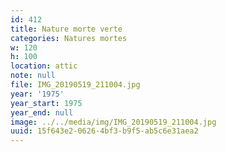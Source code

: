 ```yaml
---
id: 412
title: Nature morte verte
categories: Natures mortes
w: 120
h: 100
location: attic
note: null
file: IMG_20190519_211004.jpg
year: '1975'
year_start: 1975
year_end: null
image: ../../media/img/IMG_20190519_211004.jpg
uuid: 15f643e2-0626-4bf3-b9f5-ab5c6e31aea2
---
```



